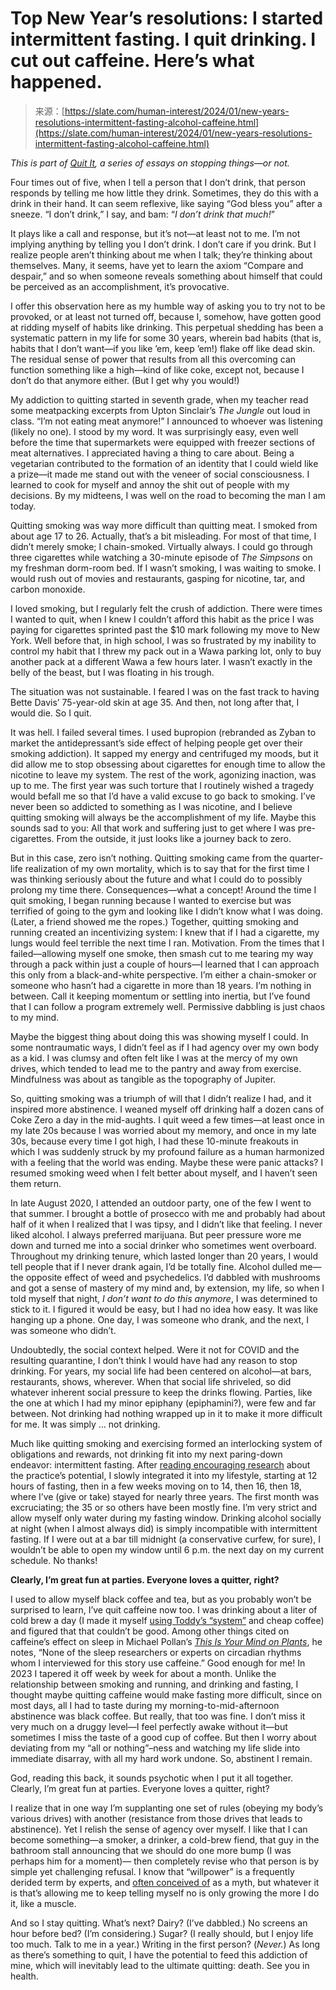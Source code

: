 <!--yml
category: 未分类
date: 2024-05-27 14:34:39
-->

# Top New Year’s resolutions: I started intermittent fasting. I quit drinking. I cut out caffeine. Here’s what happened.

> 来源：[https://slate.com/human-interest/2024/01/new-years-resolutions-intermittent-fasting-alcohol-caffeine.html](https://slate.com/human-interest/2024/01/new-years-resolutions-intermittent-fasting-alcohol-caffeine.html)

*This is part of *[*Quit It*](https://slate.com/tag/quit-it)*, a series of essays on stopping things—or not.*

Four times out of five, when I tell a person that I don’t drink, that person responds by telling me how little they drink. Sometimes, they do this with a drink in their hand. It can seem reflexive, like saying “God bless you” after a sneeze. “I don’t drink,” I say, and bam: “*I don’t drink that much!*”

It plays like a call and response, but it’s not—at least not to me. I’m not implying anything by telling you I don’t drink. I don’t care if you drink. But I realize people aren’t thinking about me when I talk; they’re thinking about themselves. Many, it seems, have yet to learn the axiom “Compare and despair,” and so when someone reveals something about himself that could be perceived as an accomplishment, it’s provocative.

I offer this observation here as my humble way of asking you to try not to be provoked, or at least not turned off, because I, somehow, have gotten good at ridding myself of habits like drinking. This perpetual shedding has been a systematic pattern in my life for some 30 years, wherein bad habits (that is, habits that I don’t want—if you like ’em, keep ’em!) flake off like dead skin. The residual sense of power that results from all this overcoming can function something like a high—kind of like coke, except not, because I don’t do that anymore either. (But I get why you would!)

My addiction to quitting started in seventh grade, when my teacher read some meatpacking excerpts from Upton Sinclair’s *The Jungle* out loud in class. “I’m not eating meat anymore!” I announced to whoever was listening (likely no one). I stood by my word. It was surprisingly easy, even well before the time that supermarkets were equipped with freezer sections of meat alternatives. I appreciated having a thing to care about. Being a vegetarian contributed to the formation of an identity that I could wield like a prize—it made me stand out with the veneer of social consciousness. I learned to cook for myself and annoy the shit out of people with my decisions. By my midteens, I was well on the road to becoming the man I am today.

Quitting smoking was way more difficult than quitting meat. I smoked from about age 17 to 26\. Actually, that’s a bit misleading. For most of that time, I didn’t merely smoke; I chain-smoked. Virtually always. I could go through three cigarettes while watching a 30-minute episode of *The Simpsons* on my freshman dorm-room bed. If I wasn’t smoking, I was waiting to smoke. I would rush out of movies and restaurants, gasping for nicotine, tar, and carbon monoxide.

I loved smoking, but I regularly felt the crush of addiction. There were times I wanted to quit, when I knew I couldn’t afford this habit as the price I was paying for cigarettes sprinted past the $10 mark following my move to New York. Well before that, in high school, I was so frustrated by my inability to control my habit that I threw my pack out in a Wawa parking lot, only to buy another pack at a different Wawa a few hours later. I wasn’t exactly in the belly of the beast, but I was floating in his trough.

The situation was not sustainable. I feared I was on the fast track to having Bette Davis’ 75-year-old skin at age 35\. And then, not long after that, I would die. So I quit.

It was hell. I failed several times. I used bupropion (rebranded as Zyban to market the antidepressant’s side effect of helping people get over their smoking addiction). It sapped my energy and centrifuged my moods, but it did allow me to stop obsessing about cigarettes for enough time to allow the nicotine to leave my system. The rest of the work, agonizing inaction, was up to me. The first year was such torture that I routinely wished a tragedy would befall me so that I’d have a valid excuse to go back to smoking. I’ve never been so addicted to something as I was nicotine, and I believe quitting smoking will always be the accomplishment of my life. Maybe this sounds sad to you: All that work and suffering just to get where I was pre-cigarettes. From the outside, it just looks like a journey back to zero.

But in this case, zero isn’t nothing. Quitting smoking came from the quarter-life realization of my own mortality, which is to say that for the first time I was thinking seriously about the future and what I could do to possibly prolong my time there. Consequences—what a concept! Around the time I quit smoking, I began running because I wanted to exercise but was terrified of going to the gym and looking like I didn’t know what I was doing. (Later, a friend showed me the ropes.) Together, quitting smoking and running created an incentivizing system: I knew that if I had a cigarette, my lungs would feel terrible the next time I ran. Motivation. From the times that I failed—allowing myself one smoke, then smash cut to me tearing my way through a pack within just a couple of hours—I learned that I can approach this only from a black-and-white perspective. I’m either a chain-smoker or someone who hasn’t had a cigarette in more than 18 years. I’m nothing in between. Call it keeping momentum or settling into inertia, but I’ve found that I can follow a program extremely well. Permissive dabbling is just chaos to my mind.

Maybe the biggest thing about doing this was showing myself I could. In some nontraumatic ways, I didn’t feel as if I had agency over my own body as a kid. I was clumsy and often felt like I was at the mercy of my own drives, which tended to lead me to the pantry and away from exercise. Mindfulness was about as tangible as the topography of Jupiter.

So, quitting smoking was a triumph of will that I didn’t realize I had, and it inspired more abstinence. I weaned myself off drinking half a dozen cans of Coke Zero a day in the mid-aughts. I quit weed a few times—at least once in my late 20s because I was worried about my memory, and once in my late 30s, because every time I got high, I had these 10-minute freakouts in which I was suddenly struck by my profound failure as a human harmonized with a feeling that the world was ending. Maybe these were panic attacks? I resumed smoking weed when I felt better about myself, and I haven’t seen them return.

In late August 2020, I attended an outdoor party, one of the few I went to that summer. I brought a bottle of prosecco with me and probably had about half of it when I realized that I was tipsy, and I didn’t like that feeling. I never liked alcohol. I always preferred marijuana. But peer pressure wore me down and turned me into a social drinker who sometimes went overboard. Throughout my drinking tenure, which lasted longer than 20 years, I would tell people that if I never drank again, I’d be totally fine. Alcohol dulled me—the opposite effect of weed and psychedelics. I’d dabbled with mushrooms and got a sense of mastery of my mind and, by extension, my life, so when I told myself that night, *I don’t want to do this anymore*, I was determined to stick to it. I figured it would be easy, but I had no idea how easy. It was like hanging up a phone. One day, I was someone who drank, and the next, I was someone who didn’t.

Undoubtedly, the social context helped. Were it not for COVID and the resulting quarantine, I don’t think I would have had any reason to stop drinking. For years, my social life had been centered on alcohol—at bars, restaurants, shows, wherever. When that social life shriveled, so did whatever inherent social pressure to keep the drinks flowing. Parties, like the one at which I had my minor epiphany (epiphamini?), were few and far between. Not drinking had nothing wrapped up in it to make it more difficult for me. It was simply … not drinking.

Much like quitting smoking and exercising formed an interlocking system of obligations and rewards, not drinking fit into my next paring-down endeavor: intermittent fasting. After [reading encouraging research](https://www.health.harvard.edu/heart-health/time-to-try-intermittent-fasting) about the practice’s potential, I slowly integrated it into my lifestyle, starting at 12 hours of fasting, then in a few weeks moving on to 14, then 16, then 18, where I’ve (give or take) stayed for nearly three years. The first month was excruciating; the 35 or so others have been mostly fine. I’m very strict and allow myself only water during my fasting window. Drinking alcohol socially at night (when I almost always did) is simply incompatible with intermittent fasting. If I were out at a bar till midnight (a conservative curfew, for sure), I wouldn’t be able to open my window until 6 p.m. the next day on my current schedule. No thanks!

**Clearly, I’m great fun at parties. Everyone loves a quitter, right?**

I used to allow myself black coffee and tea, but as you probably won’t be surprised to learn, I’ve quit caffeine now too. I was drinking about a liter of cold brew a day (I made it myself [using Toddy’s “system”](https://toddycafe.com/product/toddy-cold-brew-system) and cheap coffee) and figured that that couldn’t be good. Among other things cited on caffeine’s effect on sleep in Michael Pollan’s [*This Is Your Mind on Plants*](http://www.amazon.com/dp//?tag=slatmaga-20), he notes, “None of the sleep researchers or experts on circadian rhythms whom I interviewed for this story use caffeine.” Good enough for me! In 2023 I tapered it off week by week for about a month. Unlike the relationship between smoking and running, and drinking and fasting, I thought maybe quitting caffeine would make fasting more difficult, since on most days, all I had to taste during my morning-to-mid-afternoon abstinence was black coffee. But really, that too was fine. I don’t miss it very much on a druggy level—I feel perfectly awake without it—but sometimes I miss the taste of a good cup of coffee. But then I worry about deviating from my “all or nothing”–ness and watching my life slide into immediate disarray, with all my hard work undone. So, abstinent I remain.

God, reading this back, it sounds psychotic when I put it all together. Clearly, I’m great fun at parties. Everyone loves a quitter, right?

I realize that in one way I’m supplanting one set of rules (obeying my body’s various drives) with another (resistance from those drives that leads to abstinence). Yet I relish the sense of agency over myself. I like that I can become something—a smoker, a drinker, a cold-brew fiend, that guy in the bathroom stall announcing that we should do one more bump (I was perhaps him for a moment)— then completely revise who that person is by simple yet challenging refusal. I know that “willpower” is a frequently derided term by experts, and [often conceived of](https://www.cbc.ca/radio/sunday/may-21-2017-the-sunday-edition-with-michael-enright-1.4119351/willpower-is-a-myth-and-believing-in-it-may-make-things-worse-1.4119374) as a myth, but whatever it is that’s allowing me to keep telling myself no is only growing the more I do it, like a muscle.

And so I stay quitting. What’s next? Dairy? (I’ve dabbled.) No screens an hour before bed? (I’m considering.) Sugar? (I really should, but I enjoy life too much. Talk to me in a year.) Writing in the first person? (*Never.*) As long as there’s something to quit, I have the potential to feed this addiction of mine, which will inevitably lead to the ultimate quitting: death. See you in health.